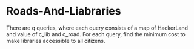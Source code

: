 # Roads-And-Liabraries

 There are q queries, where each query consists of a map of HackerLand and value of c_lib and c_road. For each query, find the minimum cost to make libraries accessible to all citizens.
